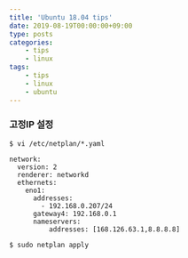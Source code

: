 ```yaml
---
title: 'Ubuntu 18.04 tips'
date: 2019-08-19T00:00:00+09:00
type: posts
categories:
    - tips
    - linux
tags:
    - tips
    - linux
    - ubuntu
---
```


### 고정IP 설정

    $ vi /etc/netplan/*.yaml

```
network:
  version: 2
  renderer: networkd
  ethernets:
    eno1:
      addresses:
        - 192.168.0.207/24
      gateway4: 192.168.0.1
      nameservers:
          addresses: [168.126.63.1,8.8.8.8]
```

    $ sudo netplan apply
    
